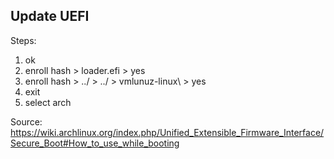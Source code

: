 ## Update UEFI

Steps:
1. ok
2. enroll hash > loader.efi > yes
3. enroll hash > ../ > ../ > vmlunuz-linux\ > yes
4. exit
5. select arch

Source: <https://wiki.archlinux.org/index.php/Unified_Extensible_Firmware_Interface/Secure_Boot#How_to_use_while_booting>
